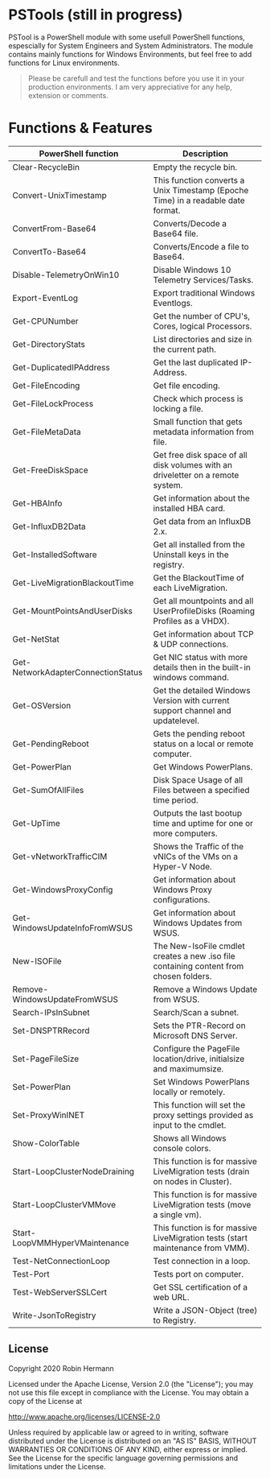 # PSTools (still in progress)
PSTool is a PowerShell module with some usefull PowerShell functions, espescially for System Engineers and System Administrators. 
The module contains mainly functions for Windows Environments, but feel free to add functions for Linux environments.

> Please be carefull and test the functions before you use it in your production environments.
> I am very appreciative for any help, extension or comments.

# Functions & Features
| PowerShell function                 | Description                |
| ----------------------------------- |----------------------------|
| Clear-RecycleBin                    | Empty the recycle bin.     |
| Convert-UnixTimestamp               | This function converts a Unix Timestamp (Epoche Time) in a readable date format. |
| ConvertFrom-Base64                  | Converts/Decode a Base64 file. |
| ConvertTo-Base64                    | Converts/Encode a file to Base64. |
| Disable-TelemetryOnWin10            | Disable Windows 10 Telemetry Services/Tasks. |
| Export-EventLog                     | Export traditional Windows Eventlogs. |
| Get-CPUNumber                       | Get the number of CPU's, Cores, logical Processors. |
| Get-DirectoryStats                  | List directories and size in the current path. |
| Get-DuplicatedIPAddress             | Get the last duplicated IP-Address. |
| Get-FileEncoding                    | Get file encoding. |
| Get-FileLockProcess                 | Check which process is locking a file. |
| Get-FileMetaData                    | Small function that gets metadata information from file. |
| Get-FreeDiskSpace                   | Get free disk space of all disk volumes with an driveletter on a remote system. |
| Get-HBAInfo                         | Get information about the installed HBA card. |
| Get-InfluxDB2Data                   | Get data from an InfluxDB 2.x. |
| Get-InstalledSoftware               | Get all installed from the Uninstall keys in the registry. |
| Get-LiveMigrationBlackoutTime       | Get the BlackoutTime of each LiveMigration. |
| Get-MountPointsAndUserDisks         | Get all mountpoints and all UserProfileDisks (Roaming Profiles as a VHDX). |
| Get-NetStat                         | Get information about TCP & UDP connections. |
| Get-NetworkAdapterConnectionStatus  | Get NIC status with more details then in the built-in windows command. |
| Get-OSVersion                       | Get the detailed Windows Version with current support channel and updatelevel. |
| Get-PendingReboot                   | Gets the pending reboot status on a local or remote computer. |
| Get-PowerPlan                       | Get Windows PowerPlans. |
| Get-SumOfAllFiles                   | Disk Space Usage of all Files between a specified time period. |
| Get-UpTime                          | Outputs the last bootup time and uptime for one or more computers. |
| Get-vNetworkTrafficCIM              | Shows the Traffic of the vNICs of the VMs on a Hyper-V Node. |
| Get-WindowsProxyConfig              | Get information about Windows Proxy configurations. |
| Get-WindowsUpdateInfoFromWSUS       | Get information about Windows Updates from WSUS. |
| New-ISOFile                         | The New-IsoFile cmdlet creates a new .iso file containing content from chosen folders. |
| Remove-WindowsUpdateFromWSUS        | Remove a Windows Update from WSUS. |
| Search-IPsInSubnet                  | Search/Scan a subnet. |
| Set-DNSPTRRecord                    | Sets the PTR-Record on Microsoft DNS Server. |
| Set-PageFileSize                    | Configure the PageFile location/drive, initialsize and maximumsize. |
| Set-PowerPlan                       | Set Windows PowerPlans locally or remotely. |
| Set-ProxyWinINET                    | This function will set the proxy settings provided as input to the cmdlet. |
| Show-ColorTable                     | Shows all Windows console colors. |
| Start-LoopClusterNodeDraining       | This function is for massive LiveMigration tests (drain on nodes in Cluster). |
| Start-LoopClusterVMMove             | This function is for massive LiveMigration tests (move a single vm). |
| Start-LoopVMMHyperVMaintenance      | This function is for massive LiveMigration tests (start maintenance from VMM). |
| Test-NetConnectionLoop              | Test connection in a loop. |
| Test-Port                           | Tests port on computer. |
| Test-WebServerSSLCert               | Get SSL certification of a web URL. |
| Write-JsonToRegistry                | Write a JSON-Object (tree) to Registry. |   




## License
Copyright 2020 Robin Hermann

Licensed under the Apache License, Version 2.0 (the "License"); you may not use this file except in compliance with the License. 
You may obtain a copy of the License at

http://www.apache.org/licenses/LICENSE-2.0

Unless required by applicable law or agreed to in writing, software distributed under the License is distributed on an "AS IS" BASIS, WITHOUT WARRANTIES OR CONDITIONS OF ANY KIND, either express or implied. See the License for the specific language governing permissions and limitations under the License.